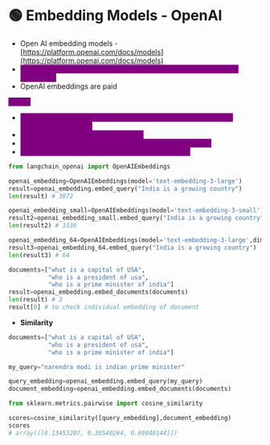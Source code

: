 # 🟢 Embedding Models - OpenAI

* Open AI embedding models - [https://platform.openai.com/docs/models](https://platform.openai.com/docs/models)
* <mark style="color:purple;background-color:purple;">**We can regulate the model dimension by passing the parameter dimension**</mark>
* OpenAI embeddings are paid

<mark style="color:purple;background-color:purple;">**Steps:**</mark>

* <mark style="color:purple;background-color:purple;">Initialize the embedding object ⇒ Pass model and can also pass dimensions optionally</mark>
* <mark style="color:purple;background-color:purple;">**embed\_query**</mark><mark style="color:purple;background-color:purple;">(text) ⇒ To embed text</mark>
* <mark style="color:purple;background-color:purple;">**embed\_documents**</mark><mark style="color:purple;background-color:purple;">(documents) ⇒ To embed documents</mark>
* <mark style="color:purple;background-color:purple;">Can use cosine similarity on embedded text as well</mark>

```python
from langchain_openai import OpenAIEmbeddings

openai_embedding=OpenAIEmbeddings(model='text-embedding-3-large')
result=openai_embedding.embed_query("India is a growing country")
len(result) # 3072

openai_embedding_small=OpenAIEmbeddings(model='text-embedding-3-small')
result2=openai_embedding_small.embed_query("India is a growing country")
len(result2) # 1536

openai_embedding_64=OpenAIEmbeddings(model='text-embedding-3-large',dimensions=64)
result3=openai_embedding_64.embed_query("India is a growing country")
len(result3) # 64

documents=["what is a capital of USA",
           "who is a president of usa",
           "who is a prime minister of india"]
result=openai_embedding.embed_documents(documents)
len(result) # 3
result[0] # to check individual embedding of document
```

* **Similarity**

```python
documents=["what is a capital of USA",
           "who is a president of usa",
           "who is a prime minister of india"]

my_query="narendra modi is indian prime minister"

query_embedding=openai_embedding.embed_query(my_query)
document_embedding=openai_embedding.embed_documents(documents)

from sklearn.metrics.pairwise import cosine_similarity

scores=cosine_similarity([query_embedding],document_embedding)
scores
# array([[0.13453207, 0.38540264, 0.69040144]])
```
